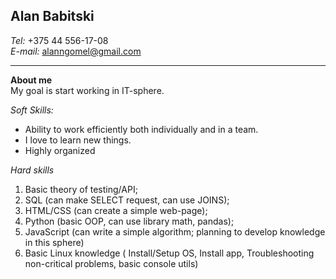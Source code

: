 ## Alan Babitski
*Tel:* +375 44 556-17-08  
*E-mail:* alanngomel@gmail.com

---
**About me**  
My goal is start working in IT-sphere.  

*Soft Skills:*
* Ability to work efficiently both individually and in a team.
* I love to learn new things.
* Highly organized 

*Hard skills*
1. Basic theory of testing/API;
2. SQL (can make SELECT request,  can use JOINS);
3. HTML/CSS (can create a simple web-page);
4. Python (basic OOP, can use library math, pandas);
5. JavaScript (can write a simple algorithm; planning to develop knowledge in this sphere)
6. Basic Linux knowledge ( Install/Setup OS,  Install app,  Troubleshooting non-critical problems, basic console utils)
